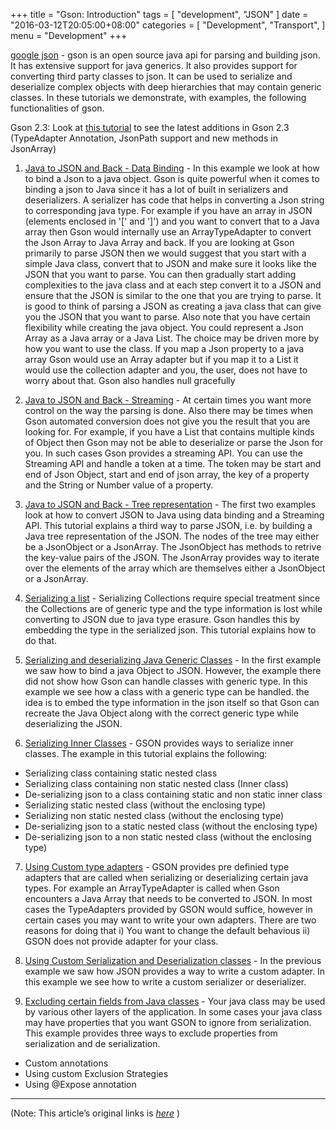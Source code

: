 
+++
title = "Gson: Introduction"
tags = [
    "development",
    "JSON"
]
date = "2016-03-12T20:05:00+08:00"
categories = [
    "Development",
    "Transport",
]
menu = "Development"
+++

[1]: /post/dev_201603122010 'Java to JSON and Back - Data Binding'
[2]: /post/dev_201603122015 'Java to JSON and Back - Streaming'
[3]: /post/dev_201603122020 'Java to JSON and Back - Tree representation'
[4]: /post/dev_201603122022 'Serializing a list'
[5]: /post/dev_201603122025 'Serializing and deserializing Java Generic Classes'
[6]: /post/dev_201603122028 'Serializing Inner Classes'
[7]: /post/dev_201603122030 'Using Custom type adapters'
[8]: /post/dev_201603122035 'Using Custom Serialization and Deserialization classes'
[9]: /post/dev_201603122040 'Excluding certain fields from Java classes'

[google json](https://github.com/google/gson "Gson@github") - gson is an open source java api for parsing and building json. It has extensive support for java generics. It also provides support for converting third party classes to json. It can be used to serialize and deserialize complex objects with deep hierarchies that may contain generic classes. In these tutorials we demonstrate, with examples, the following functionalities of gson.

Gson 2.3: Look at [this tutorial](http://www.studytrails.com/java/json/java-google-json-new-2.3.jsp "gson tutorial") to see the
latest additions in Gson 2.3 (TypeAdapter Annotation, JsonPath support and new methods in JsonArray)

1. [Java to JSON and Back - Data Binding][1] - In this example we look at how to bind a Json to a java object. Gson is quite powerful when it comes to binding a json to Java since it has a lot of built in serializers and deserializers. A serializer has code that helps in converting a Json string to corresponding java type. For example if you have an array in JSON (elements enclosed in '[' and ']') and you want to convert that to a Java array then Gson would internally use an ArrayTypeAdapter to convert the Json Array to Java Array and back. If you are looking at Gson primarily to parse JSON then we would suggest that you start with a simple Java class, convert that to JSON and make sure it looks like the JSON that you want to parse. You can then gradually start adding complexities to the java class and at each step convert it to a JSON and ensure that the JSON is similar to the one that you are trying to parse. It is good to think of parsing a JSON as creating a java class that can give you the JSON that you want to parse. Also note that you have certain flexibility while creating the java object. You could represent a Json Array as a Java array or a Java List. The choice may be driven more by how you want to use the class. If you map a Json property to a java array Gson would use an Array adapter but if you map it to a List it would use the collection adapter and you, the user, does not have to worry about that. Gson also handles null gracefully

2. [Java to JSON and Back - Streaming][2] - At certain times you want more control on the way the parsing is done. Also there may be times when Gson automated conversion does not give you the result that you are looking for. For example, if you have a List that contains multiple kinds of Object then Gson may not be able to deserialize or parse the Json for you. In such cases Gson provides a streaming API. You can use the Streaming API and handle a token at a time. The token may be start and end of Json Object, start and end of json array, the key of a property and the String or Number value of a property.
<!--more-->
3. [Java to JSON and Back - Tree representation][3] - The first two examples look at how to convert JSON to Java using data binding and a Streaming API. This tutorial explains a third way to parse JSON, i.e. by building a Java tree representation of the JSON. The nodes of the tree may either be a JsonObject or a JsonArray. The JsonObject has methods to retrive the key-value pairs of the JSON. The JsonArray provides way to iterate over the elements of the array which are themselves either a JsonObject or a JsonArray.
4. [Serializing a list][4] - Serializing Collections require special treatment since the Collections are of generic type and the type information is lost while converting to JSON due to java type erasure. Gson handles this by embedding the type in the serialized json. This tutorial explains how to do that.

5. [Serializing and deserializing Java Generic Classes][5] - In the first example we saw how to bind a java Object to JSON. However, the example there did not show how Gson can handle classes with generic type. In this example we see how a class with a generic type can be handled. the idea is to embed the type information in the json itself so that Gson can recreate the Java Object along with the correct generic type while deserializing the JSON.

6. [Serializing Inner Classes][6] - GSON provides ways to serialize inner classes. The example in this tutorial explains the following:
  * Serializing class containing static nested class
  * Serializing class containing non static nested class (Inner class)
  * De-serializing json to a class containing static and non static inner class
  * Serializing static nested class (without the enclosing type)
  * Serializing non static nested class (without the enclosing type)
  * De-serializing json to a static nested class (without the enclosing type)
  * De-serializing json to a non static nested class (without the enclosing type)


7. [Using Custom type adapters][7] - GSON provides pre definied type adapters that are called when serializing or deserializing certain java types. For example an ArrayTypeAdapter is called when Gson encounters a Java Array that needs to be converted to JSON. In most cases the TypeAdapters provided by GSON would suffice, however in certain cases you may want to write your own adapters. There are two reasons for doing that i) You want to change the default behavious ii) GSON does not provide adapter for your class.

8. [Using Custom Serialization and Deserialization classes][8] - In the previous example we saw how JSON provides a way to write a custom adapter. In this example we see how to write a custom serializer or deserializer.

9. [Excluding certain fields from Java classes][9] - Your java class may be used by various other layers of the application. In some cases your java class may have properties that you want GSON to ignore from serialization. This example provides three ways to exclude properties from serialization and de serialization.
  * Custom annotations
  * Using custom Exclusion Strategies
  * Using @Expose annotation

------------------

(Note: This article’s original links is [*here*](http://www.studytrails.com/java/json/java-google-json-introduction.jsp "Java Google Json Introduction") )
